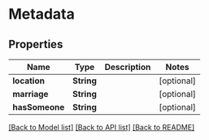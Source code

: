 # Metadata

## Properties
Name | Type | Description | Notes
------------ | ------------- | ------------- | -------------
**location** | **String** |  | [optional] 
**marriage** | **String** |  | [optional] 
**hasSomeone** | **String** |  | [optional] 

[[Back to Model list]](../README.md#documentation-for-models) [[Back to API list]](../README.md#documentation-for-api-endpoints) [[Back to README]](../README.md)


